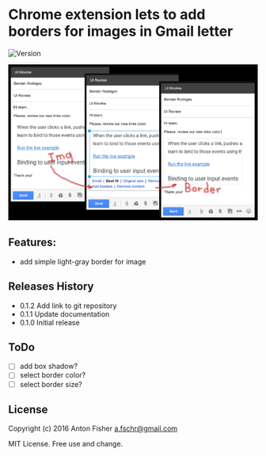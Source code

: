# Chrome extension lets to add borders for images in Gmail letter

![Version](https://img.shields.io/badge/version-0.1.1-green.svg)

![Main function](/images/ext-screenshot-640-400.png)

## Features: 
* add simple light-gray border for image

## Releases History

* 0.1.2 Add link to git repository
* 0.1.1 Update documentation
* 0.1.0 Initial release

## ToDo
- [ ] add box shadow?
- [ ] select border color?
- [ ] select border size?

## License
Copyright (c) 2016 Anton Fisher <a.fschr@gmail.com>

MIT License. Free use and change.